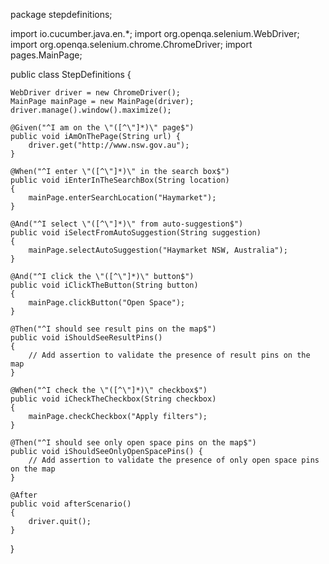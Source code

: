 package stepdefinitions;

import io.cucumber.java.en.*;
import org.openqa.selenium.WebDriver;
import org.openqa.selenium.chrome.ChromeDriver;
import pages.MainPage;

public class StepDefinitions {

    WebDriver driver = new ChromeDriver();
    MainPage mainPage = new MainPage(driver);
    driver.manage().window().maximize();

    @Given("^I am on the \"([^\"]*)\" page$")
    public void iAmOnThePage(String url) {
        driver.get("http://www.nsw.gov.au");
    }

    @When("^I enter \"([^\"]*)\" in the search box$")
    public void iEnterInTheSearchBox(String location)
    {
        mainPage.enterSearchLocation("Haymarket");
    }

    @And("^I select \"([^\"]*)\" from auto-suggestion$")
    public void iSelectFromAutoSuggestion(String suggestion)
    {
        mainPage.selectAutoSuggestion("Haymarket NSW, Australia");
    }

    @And("^I click the \"([^\"]*)\" button$")
    public void iClickTheButton(String button)
    {
        mainPage.clickButton("Open Space");
    }

    @Then("^I should see result pins on the map$")
    public void iShouldSeeResultPins() 
    {
        // Add assertion to validate the presence of result pins on the map
    }

    @When("^I check the \"([^\"]*)\" checkbox$")
    public void iCheckTheCheckbox(String checkbox)
    {
        mainPage.checkCheckbox("Apply filters");
    }

    @Then("^I should see only open space pins on the map$")
    public void iShouldSeeOnlyOpenSpacePins() {
        // Add assertion to validate the presence of only open space pins on the map
    }

    @After
    public void afterScenario()
    {
        driver.quit();
    }
}
